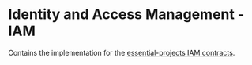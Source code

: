 # Identity and Access Management - IAM

Contains the implementation for the [essential-projects IAM contracts](https://github.com/essential-projects/iam_contracts).
